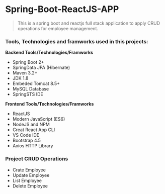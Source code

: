 # Spring-Boot-ReactJS-APP
> This is a spring boot and reactjs full stack application to apply CRUD operations for employee management.

### Tools, Technologies and framworks used in this projects:

**Backend Tools/Technologies/Framworks**

- Spring Boot 2+
- SpringData JPA (Hibernate)
- Maven 3.2+
- JDK 1.8
- Embeded Tomcat 8.5+
- MySQL Database
- SpringSTS IDE

**Frontend Tools/Technologies/Framworks**

- ReactJS
- Modern JavaScript (ES6)
- NodeJS and NPM
- Creat React App CLI
- VS Code IDE
- Bootstrap 4.5
- Axios HTTP Library

### Project CRUD Operations
- Crate Employee
- Update Employee
- List Employee
- Delete Employee